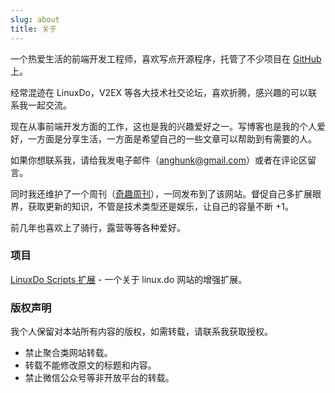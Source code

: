 ```yaml
---
slug: about
title: 关于
---
```


一个热爱生活的前端开发工程师，喜欢写点开源程序，托管了不少项目在 [GitHub](https://github.com/dlzmoe/) 上。

经常混迹在 LinuxDo，V2EX 等各大技术社交论坛，喜欢折腾，感兴趣的可以联系我一起交流。

现在从事前端开发方面的工作，这也是我的兴趣爱好之一。写博客也是我的个人爱好，一方面是分享生活，一方面是希望自己的一些文章可以帮助到有需要的人。

如果你想联系我，请给我发电子邮件（anghunk@gmail.com）或者在评论区留言。

同时我还维护了一个周刊（[奇趣周刊](/categories/weekly/)），一同发布到了该网站。督促自己多扩展眼界，获取更新的知识，不管是技术类型还是娱乐，让自己的容量不断 +1。

前几年也喜欢上了骑行，露营等等各种爱好。


### 项目

[LinuxDo Scripts 扩展](/dlzmoe/linuxdo-scripts) - 一个关于 linux.do 网站的增强扩展。


### 版权声明

我个人保留对本站所有内容的版权，如需转载，请联系我获取授权。

- 禁止聚合类网站转载。
- 转载不能修改原文的标题和内容。
- 禁止微信公众号等非开放平台的转载。
